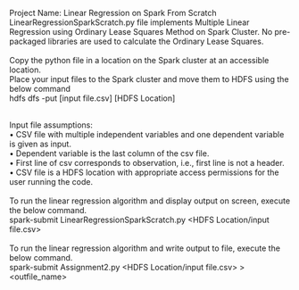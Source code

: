 Project Name: Linear Regression on Spark From Scratch
<br>LinearRegressionSparkScratch.py file implements Multiple Linear Regression using Ordinary Lease Squares Method on Spark Cluster. No pre-packaged libraries are used to calculate the Ordinary Lease Squares.
<br>
<br>Copy the python file in a location on the Spark cluster at an accessible location.
<br>Place your input files to the Spark cluster and move them to HDFS using the below command<br>
	hdfs dfs -put [input file.csv] [HDFS Location]

<br>Input file assumptions:
<br>•	CSV file with multiple independent variables and one dependent variable is given as input.
<br>•	Dependent variable is the last column of the csv file.
<br>•	First line of csv corresponds to observation, i.e., first line is not a header.
<br>•	CSV file is a HDFS location with appropriate access permissions for the user running the code.
<br>
<br>To run the linear regression algorithm and display output on screen, execute the below command.
<br>spark-submit LinearRegressionSparkScratch.py <HDFS Location/input file.csv>
<br>
<br>To run the linear regression algorithm and write output to file, execute the below command.
<br>spark-submit Assignment2.py <HDFS Location/input file.csv> > <outfile_name>
